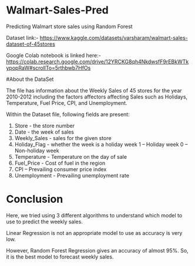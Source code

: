 # Walmart-Sales-Pred
Predicting Walmart store sales using Random Forest

Dataset link:- https://www.kaggle.com/datasets/varsharam/walmart-sales-dataset-of-45stores

Google Colab notebook is linked here:- https://colab.research.google.com/drive/12YRCKG8qh4NkdwsfF9rEBkWTkypopRaW#scrollTo=5rthbwb7HfOs

#About the DataSet 

The file has information about the Weekly Sales of 45 stores for the year 2010-2012 including the factors affectors affecting Sales such as Holidays, Temperature, Fuel Price, CPI, and Unemployment.

Within the Dataset file, following fields are present:
1. Store - the store number
2. Date - the week of sales
3. Weekly_Sales - sales for the given store
4. Holiday_Flag - whether the week is a holiday week 1 – Holiday week 0 – Non-holiday week
5. Temperature - Temperature on the day of sale
6. Fuel_Price - Cost of fuel in the region
7. CPI – Prevailing consumer price index
8. Unemployment - Prevailing unemployment rate


# Conclusion

Here, we tried using 3 different algorithms to understand which model to use to predict the weekly sales.

Linear Regression is not an appropriate model to use as accuracy is very low.

However, Random Forest Regression gives an accuracy of almost 95%. So, it is the best model to forecast weekly sales.
